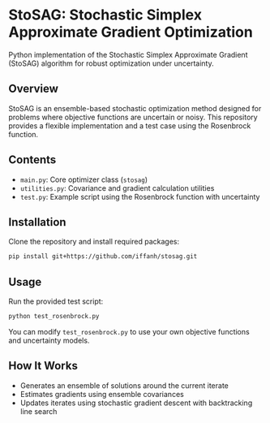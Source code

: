 # StoSAG: Stochastic Simplex Approximate Gradient Optimization

Python implementation of the Stochastic Simplex Approximate Gradient (StoSAG) algorithm for robust optimization under uncertainty.

## Overview

StoSAG is an ensemble-based stochastic optimization method designed for problems where objective functions are uncertain or noisy. This repository provides a flexible implementation and a test case using the Rosenbrock function.

## Contents

- `main.py`: Core optimizer class (`stosag`)
- `utilities.py`: Covariance and gradient calculation utilities
- `test.py`: Example script using the Rosenbrock function with uncertainty

## Installation

Clone the repository and install required packages:

```bash
pip install git+https://github.com/iffanh/stosag.git
```

## Usage

Run the provided test script:

```bash
python test_rosenbrock.py
```

You can modify `test_rosenbrock.py` to use your own objective functions and uncertainty models.

## How It Works

- Generates an ensemble of solutions around the current iterate
- Estimates gradients using ensemble covariances
- Updates iterates using stochastic gradient descent with backtracking line search

